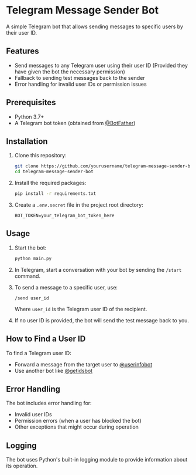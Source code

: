 # Telegram Message Sender Bot

A simple Telegram bot that allows sending messages to specific users by their user ID.

## Features

- Send messages to any Telegram user using their user ID (Provided they have given the bot the necessary permission)
- Fallback to sending test messages back to the sender
- Error handling for invalid user IDs or permission issues

## Prerequisites

- Python 3.7+
- A Telegram bot token (obtained from [@BotFather](https://t.me/botfather))

## Installation

1. Clone this repository:
   ```bash
   git clone https://github.com/yourusername/telegram-message-sender-bot.git
   cd telegram-message-sender-bot
   ```

2. Install the required packages:
   ```bash
   pip install -r requirements.txt
   ```

3. Create a `.env.secret` file in the project root directory:
   ```
   BOT_TOKEN=your_telegram_bot_token_here
   ```

## Usage

1. Start the bot:
   ```bash
   python main.py
   ```

2. In Telegram, start a conversation with your bot by sending the `/start` command.

3. To send a message to a specific user, use:
   ```
   /send user_id
   ```
   Where `user_id` is the Telegram user ID of the recipient.

4. If no user ID is provided, the bot will send the test message back to you.

## How to Find a User ID

To find a Telegram user ID:
- Forward a message from the target user to [@userinfobot](https://t.me/userinfobot)
- Use another bot like [@getidsbot](https://t.me/getidsbot)

## Error Handling

The bot includes error handling for:
- Invalid user IDs
- Permission errors (when a user has blocked the bot)
- Other exceptions that might occur during operation

## Logging

The bot uses Python's built-in logging module to provide information about its operation.
